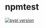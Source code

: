 # npmtest
[![pypi version](https://img.shields.io/pypi/v/firefly-exchange-library?logo=pypi)](https://pypi.org/project/firefly-exchange-library/)
